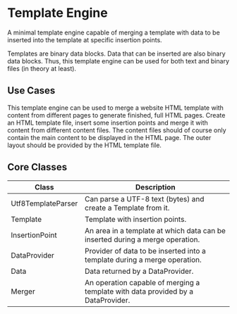 # Template Engine
A minimal template engine capable of merging a template with data to be inserted into the template at specific 
insertion points. 

Templates are binary data blocks. Data that can be inserted are also binary data blocks. 
Thus, this template engine can be used for both text and binary files (in theory at least).

## Use Cases
This template engine can be used to merge a website HTML template with content from different pages
to generate finished, full HTML pages. Create an HTML template file, insert some insertion points
and merge it with content from different content files. The content files should of course only contain
the main content to be displayed in the HTML page. The outer layout should be provided by the 
HTML template file.


## Core Classes

|Class|Description|
|-----|-----------|
|Utf8TemplateParser| Can parse a UTF-8 text (bytes) and create a Template from it. |
|Template| Template with insertion points. |
|InsertionPoint| An area in a template at which data can be inserted during a merge operation.|
|DataProvider| Provider of data to be inserted into a template during a merge operation. |
|Data| Data returned by a DataProvider. |
|Merger| An operation capable of merging a template with data provided by a DataProvider.|
 
 